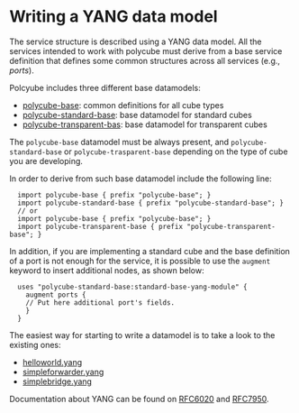 # Writing a YANG data model


The service structure is described using a YANG data model.
All the services intended to work with polycube must derive from a base service definition that defines some common structures across all services (e.g., *ports*).

Polcyube includes three different base datamodels:

* [polycube-base](https://github.com/polycube-network/polycube/blob/master/src/services/datamodel-common/polycube-base.yang): common definitions for all cube types
* [polycube-standard-base](https://github.com/polycube-network/polycube/blob/master/src/services/datamodel-common/polycube-standard-base.yang): base datamodel for standard cubes
* [polycube-transparent-bas](https://github.com/polycube-network/polycube/blob/master/src/services/datamodel-common/polycube-transparent-base.yang): base datamodel for transparent cubes

The ``polycube-base`` datamodel must be always present, and ``polycube-standard-base`` or ``polycube-trasparent-base`` depending on the type of cube you are developing.

In order to derive from such base datamodel include the following line:

```
  import polycube-base { prefix "polycube-base"; }
  import polycube-standard-base { prefix "polycube-standard-base"; }
  // or
  import polycube-base { prefix "polycube-base"; }
  import polycube-transparent-base { prefix "polycube-transparent-base"; }

```

In addition, if you are implementing a standard cube and the base definition of a port is not enough for the service, it is possible to use the `augment` keyword to insert additional nodes, as shown below:

```
  uses "polycube-standard-base:standard-base-yang-module" {
    augment ports {
    // Put here additional port's fields.
    }
  }
```

The easiest way for starting to write a datamodel is to take a look to the existing ones:

- [helloworld.yang](https://github.com/polycube-network/polycube/blob/master/src/services/pcn-helloworld/datamodel/helloworld.yang)
- [simpleforwarder.yang](https://github.com/polycube-network/polycube/blob/master/src/services/pcn-simpleforwarder/datamodel/simpleforwarder.yang)
- [simplebridge.yang](https://github.com/polycube-network/polycube/blob/master/src/services/pcn-simplebridge/datamodel/simplebridge.yang)

Documentation about YANG can be found on [RFC6020](https://tools.ietf.org/html/rfc6020) and [RFC7950](https://tools.ietf.org/html/rfc7950).